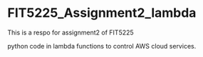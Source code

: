 # FIT5225_Assignment2_lambda

This is a respo for assignment2 of FIT5225

python code in lambda functions to control AWS cloud services.

